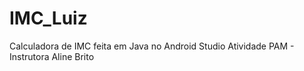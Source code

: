 # IMC_Luiz
Calculadora de IMC feita em Java no Android Studio
Atividade PAM - Instrutora Aline Brito
